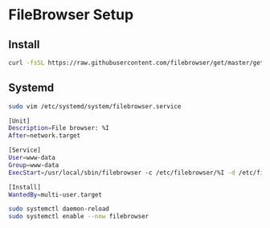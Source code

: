 # FileBrowser Setup

## Install

```bash
curl -fsSL https://raw.githubusercontent.com/filebrowser/get/master/get.sh | bash
```

## Systemd

```bash
sudo vim /etc/systemd/system/filebrowser.service
```

```bash
[Unit]
Description=File browser: %I
After=network.target

[Service]
User=www-data
Group=www-data
ExecStart=/usr/local/sbin/filebrowser -c /etc/filebrowser/%I -d /etc/filebrowser/filebrowser.db

[Install]
WantedBy=multi-user.target
```

```bash
sudo systemctl daemon-reload
sudo systemctl enable --now filebrowser
```
